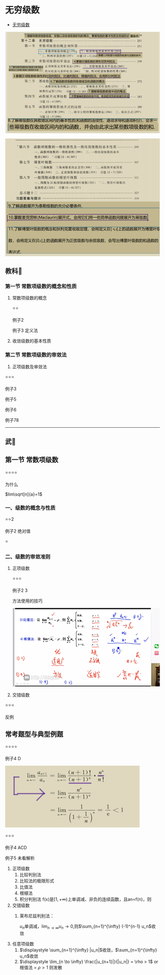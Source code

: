 # 无穷级数

- [无穷级数](#无穷级数)

![20220430212953](https://raw.githubusercontent.com/Logible/Image/main/note_image/20220430212953.png)

![20220430213004](https://raw.githubusercontent.com/Logible/Image/main/note_image/20220430213004.png)

## 教科📕

### 第一节 常数项级数的概念和性质

1. 常数项级数的概念

    ⭐⭐

    例子2

    例子3 定义法

2. 收敛级数的基本性质

### 第二节 常数项级数的审敛法

1. 正项级数及审敛法

⭐⭐⭐

例子3

例子5

例子6

例子78

---

## 武📕

## 第一节 常数项级数

⭐⭐⭐⭐

为什么

$lim\sqrt[n]{a}=1$

### 一、级数的概念与性质

⭐⭐2

例子2 绝对值

⭐

### 二、级数的审敛准则

1. 正项级数

    ⭐⭐⭐

    例子2 3

    方法使用的技巧

    ![20220430223430](https://raw.githubusercontent.com/Logible/Image/main/note_image/20220430223430.png)

2. 交错级数

⭐⭐⭐

反例

## 常考题型与典型例题

⭐⭐⭐⭐

例子4 D

![20220502223500](https://raw.githubusercontent.com/Logible/Image/main/note_image/20220502223500.png)

⭐⭐⭐

例子4 ACD

例子5 未看解析

1. 正项级数
   1. 比较判别法
   2. 比较法的极限形式
   3. 比值法
   4. 根植法
   5. 积分判别法 f(x)是$[1,+\infty)$上单调减、非负的连续函数，且an=f(n)，则
2. 交错级数
   1. 莱布尼兹判别法：

        $u_n$单调减，$\lim_{n\to\infty} u_n \to 0$,则$\sum_{n=1}^{\infty} (-1)^{n-1} u_n$收敛
3. 任意项级数
   1. $\displaystyle \sum_{n=1}^{\infty} |u_n|$收敛，$\sum_{n=1}^{\infty} u_n$收敛
   2. $\displaystyle \lim_{n \to \infty} \frac{|u_{n+1}|}{|u_n|} = \rho > 1$ or 根值法 = $\rho > 1$ 则发散
